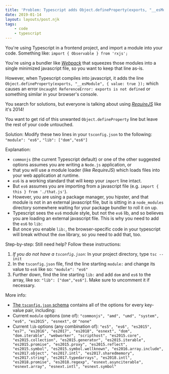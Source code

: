 ```yaml
---
title: 'Problem: Typescript adds Object.defineProperty(exports, "__esModule", { value: true });'
date: 2019-01-14
layout: layouts/post.njk
tags:
    - code
    - typescript
---
```


You're using Typescript in a frontend project, and import a module into your code. Something like:
`import { Observable } from 'rxjs';`

You're using a bundler like [*Webpack*](https://webpack.js.org) that squeezes those modules into a single minimized javascript file, so you want to keep that line as-is.

However, when Typescript compiles into javascript, it adds the line `Object.defineProperty(exports, "__esModule", { value: true });` which causes an error `Uncaught ReferenceError: exports is not defined` or something similar in your browser's console.

You search for solutions, but everyone is talking about using [*RequireJS*](https://requirejs.org/) like it's 2014!

You want to get rid of this unwanted `Object.defineProperty` line but leave the rest of your code untouched.

Solution: Modify these two lines in your `tsconfig.json` to the following:
`"module": "es6",`
`"lib": ["dom","es6"]`

Explanation:

* `commonjs` (the current Typescript default) or one of the other suggested options assumes you are writing a `Node.js` application, or
* that you will use a module loader (like *RequireJS*) which loads files into your web application at runtime. 
* `es6` is a working standard that will keep your `import` line intact.
* But `es6` assumes you are importing from a javascript file (e.g. `import { this } from './that.js'`).
* However, you are using a package manager, you hipster, and that module is not in an external javascript file, but is sitting in a `node_modules` directory somewhere waiting for your package bundler to roll it on up.
* Typescript sees the `es6` module style, but not the `es6` lib, and so believes you are loading an external javascript file. This is why you need to add the `es6` to `lib:`
* But once you enable `lib:`, the browser-specific code in your typescript will break without the `dom` library, so you need to add that, too.

Step-by-step: Still need help? Follow these instructions:

1. *If you do not have a `tsconfig.json`:* In your project directory, type `tsc --init`
1. In the `tsconfig.json` file, find the line starting `module:` and change its value to `es6` like so: `"module": "es6"`
1. Further down, find the line starting `lib:` and add `dom` and `es6` to the array, like so: `"lib": ["dom","es6"]`. Make sure to uncomment it if necessary.

More info:

* [The `tsconfig.json` schema](http://json.schemastore.org/tsconfig) contains all of the options for every key-value pair, including:
* Current `module` options (one of): `"commonjs", "amd", "umd", "system", "es6", "es2015", "esnext",` or `"none"`
* Current `lib` options (any combination of): `"es5", "es6", "es2015", "es7", "es2016", "es2017", "es2018", "esnext", "dom", "dom.iterable", "webworker", "scripthost", "es2015.core", "es2015.collection", "es2015.generator", "es2015.iterable", "es2015.promise", "es2015.proxy", "es2015.reflect", "es2015.symbol", "es2015.symbol.wellknown", "es2016.array.include", "es2017.object", "es2017.intl", "es2017.sharedmemory", "es2017.string", "es2017.typedarrays", "es2018.intl", "es2018.promise", "es2018.regexp", "esnext.asynciterable", "esnext.array", "esnext.intl", "esnext.symbol"`